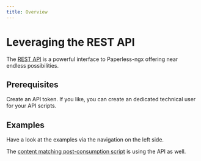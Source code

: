 ```yaml
---
title: Overview
---
```


# Leveraging the REST API

The [REST API](https://docs.paperless-ngx.com/api/) is a powerful interface to Paperless-ngx offering near endless possibilities.

## Prerequisites

Create an API token. If you like, you can create an dedicated technical user for your API scripts.

## Examples

Have a look at the examples via the navigation on the left side.

The [content matching post-consumption script](../post-consumption/content-matching.md) is using the API as well.

